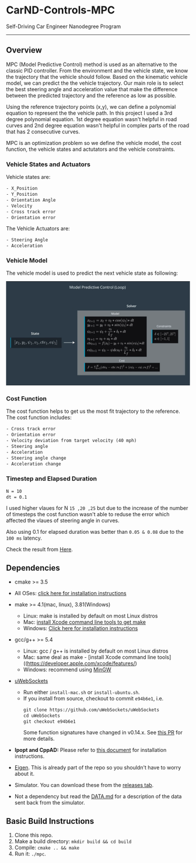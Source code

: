 [//]: # (Image References)
[image1]: ./Data/MPC.png

# CarND-Controls-MPC
Self-Driving Car Engineer Nanodegree Program

---
## Overview
MPC (Model Predictive Control) method is used as an alternative to the classic PID controller. From the environment and the vehicle state, we know the trajectory that the vehicle should follow. Based on the kinematic vehicle model, we can predict the the vehicle trajectory. Our main role is to select the best steering angle and acceleration value that make the difference between the predicted trajectory and the reference as low as possible.

Using the reference trajectory points (x,y), we can define a polynomial equation to represent the the vehicle path. In this project I used a 3rd degree polynomial equation. 1st degree equation wasn't helpful in road curves and 2nd degree equation wasn't helpful in complex parts of the road that has 2 consecutive curves.

MPC is an optimization problem so we define the vehicle model, the cost function, the vehicle states and actutators and the vehicle constraints.

### Vehicle States and Actuators

Vehicle states are:
```
- X_Position
- Y_Position
- Orientation Angle
- Velocity
- Cross track error
- Orientation error
```

The Vehicle Actuators are:
```
- Steering Angle
- Acceleration
```

### Vehicle Model

The vehicle model is used to predict the next vehicle state as following:

![alt text][image1]

### Cost Function 

The cost function helps to get us the most fit trajectory to the reference. The cost function includes:
```
- Cross track error 
- Orientation error
- Velocity deviation from target velocity (40 mph)
- Steering angle
- Acceleration 
- Steering angle change
- Acceleration change 
```

### Timestep and Elapsed Duration

```
N = 10
dt = 0.1
```
I used higher vlaues for N `15 ,20 ,25` but due to the increase of the number of timesteps the cost function wasn't able to reduse the error which affected the vlaues of steering angle in curves. 

Also using 0.1 for elapsed duration was better than `0.05 & 0.08` due to the `100 ms` latency. 

Check the result from [Here](https://github.com/AhmedMYassin/Model-Predictive-Control/blob/master/Data/result.mp4).

## Dependencies

* cmake >= 3.5
 * All OSes: [click here for installation instructions](https://cmake.org/install/)
* make >= 4.1(mac, linux), 3.81(Windows)
  * Linux: make is installed by default on most Linux distros
  * Mac: [install Xcode command line tools to get make](https://developer.apple.com/xcode/features/)
  * Windows: [Click here for installation instructions](http://gnuwin32.sourceforge.net/packages/make.htm)
* gcc/g++ >= 5.4
  * Linux: gcc / g++ is installed by default on most Linux distros
  * Mac: same deal as make - [install Xcode command line tools]((https://developer.apple.com/xcode/features/)
  * Windows: recommend using [MinGW](http://www.mingw.org/)
* [uWebSockets](https://github.com/uWebSockets/uWebSockets)
  * Run either `install-mac.sh` or `install-ubuntu.sh`.
  * If you install from source, checkout to commit `e94b6e1`, i.e.
    ```
    git clone https://github.com/uWebSockets/uWebSockets
    cd uWebSockets
    git checkout e94b6e1
    ```
    Some function signatures have changed in v0.14.x. See [this PR](https://github.com/udacity/CarND-MPC-Project/pull/3) for more details.

* **Ipopt and CppAD:** Please refer to [this document](https://github.com/udacity/CarND-MPC-Project/blob/master/install_Ipopt_CppAD.md) for installation instructions.
* [Eigen](http://eigen.tuxfamily.org/index.php?title=Main_Page). This is already part of the repo so you shouldn't have to worry about it.
* Simulator. You can download these from the [releases tab](https://github.com/udacity/self-driving-car-sim/releases).
* Not a dependency but read the [DATA.md](./DATA.md) for a description of the data sent back from the simulator.


## Basic Build Instructions

1. Clone this repo.
2. Make a build directory: `mkdir build && cd build`
3. Compile: `cmake .. && make`
4. Run it: `./mpc`.


